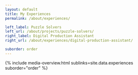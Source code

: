 ```yaml
---
layout: default
title: My Experiences
permalink: /about/experiences/

left_label: Puzzle Solvers
left_url: /about/projects/puzzle-solvers/
right_label: Digital Production Assistant
right_url: /about/experiences/digital-production-assistant/

suborder: order
---
```


<!-- !PAGE CONTENT! -->
{% include media-overview.html 
   sublinks=site.data.experiences
   suborder="order" %}